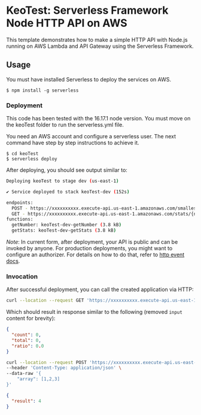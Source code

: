 <!--
title: 'AWS Simple HTTP Endpoint example in NodeJS'
description: 'This template demonstrates how to make a simple HTTP API with Node.js running on AWS Lambda and API Gateway using the Serverless Framework.'
layout: Doc
framework: v3
platform: AWS
language: nodeJS
authorLink: 'https://github.com/serverless'
authorName: 'Serverless, inc.'
authorAvatar: 'https://avatars1.githubusercontent.com/u/13742415?s=200&v=4'
-->

# KeoTest: Serverless Framework Node HTTP API on AWS

This template demonstrates how to make a simple HTTP API with Node.js running on AWS Lambda and API Gateway using the Serverless Framework.

## Usage

You must have installed Serverless to deploy the services on AWS.

```
$ npm install -g serverless
```

### Deployment

This code has been tested with the 16.17.1 node version.
You must move on the keoTest folder to run the serverless.yml file.

You need an AWS account and configure a serverless user. The next command have step by step instructions to achieve it.

```
$ cd keoTest
$ serverless deploy
```

After deploying, you should see output similar to:

```bash
Deploying keoTest to stage dev (us-east-1)

✔ Service deployed to stack keoTest-dev (152s)

endpoints:
  POST - https://xxxxxxxxxx.execute-api.us-east-1.amazonaws.com/smallest
  GET - https://xxxxxxxxxx.execute-api.us-east-1.amazonaws.com/stats/{number}
functions:
  getNumber: keoTest-dev-getNumber (3.8 kB)
  getStats: keoTest-dev-getStats (3.8 kB)
```

_Note_: In current form, after deployment, your API is public and can be invoked by anyone. For production deployments, you might want to configure an authorizer. For details on how to do that, refer to [http event docs](https://www.serverless.com/framework/docs/providers/aws/events/apigateway/).

### Invocation

After successful deployment, you can call the created application via HTTP:

```bash
curl --location --request GET 'https://xxxxxxxxxx.execute-api.us-east-1.amazonaws.com/stats/0'
```

Which should result in response similar to the following (removed `input` content for brevity):

```json
{
  "count": 0,
  "total": 0,
  "ratio": 0.0
}
```

```bash
curl --location --request POST 'https://xxxxxxxxxx.execute-api.us-east-1.amazonaws.com/smallest' \
--header 'Content-Type: application/json' \
--data-raw '{
    "array": [1,2,3]
}'
```

```json
{
  "result": 4
}
```
